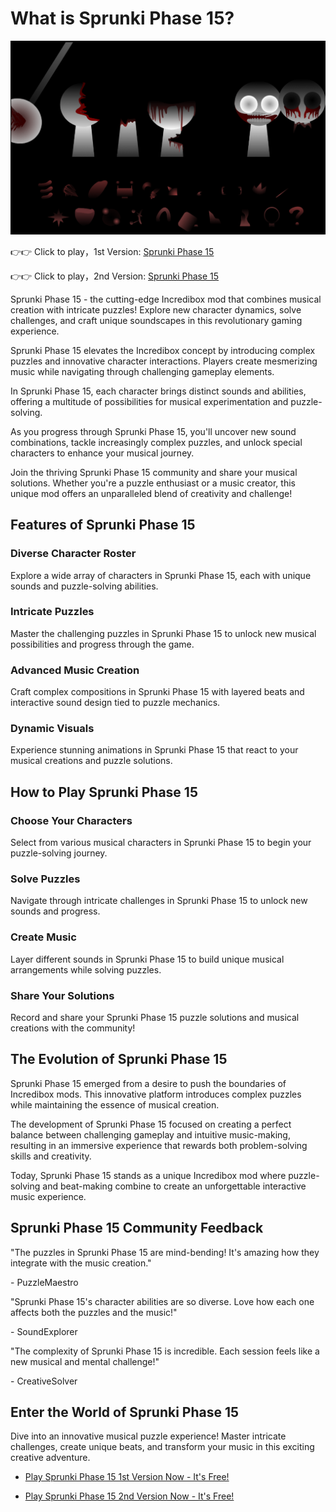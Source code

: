 # What is Sprunki Phase 15?

![Sprunki Phase 15](https://raw.githubusercontent.com/sprunkiscrunkly/sprunki-phase-15/refs/heads/main/sprunki-phase-15.png "Sprunki Phase 15")

👉👉 Click to play，1st Version: [Sprunki Phase 15](https://sprunksters.com/sprunki-phase-15/ "Sprunki Phase 15")

👉👉 Click to play，2nd Version: [Sprunki Phase 15](https://sprunkiscrunkly.com/sprunki-phase-15/ "Sprunki Phase 15")

Sprunki Phase 15 - the cutting-edge Incredibox mod that combines musical creation with intricate puzzles! Explore new character dynamics, solve challenges, and craft unique soundscapes in this revolutionary gaming experience.

Sprunki Phase 15 elevates the Incredibox concept by introducing complex puzzles and innovative character interactions. Players create mesmerizing music while navigating through challenging gameplay elements.

In Sprunki Phase 15, each character brings distinct sounds and abilities, offering a multitude of possibilities for musical experimentation and puzzle-solving.

As you progress through Sprunki Phase 15, you'll uncover new sound combinations, tackle increasingly complex puzzles, and unlock special characters to enhance your musical journey.

Join the thriving Sprunki Phase 15 community and share your musical solutions. Whether you're a puzzle enthusiast or a music creator, this unique mod offers an unparalleled blend of creativity and challenge!

## Features of Sprunki Phase 15

### Diverse Character Roster

Explore a wide array of characters in Sprunki Phase 15, each with unique sounds and puzzle-solving abilities.

### Intricate Puzzles

Master the challenging puzzles in Sprunki Phase 15 to unlock new musical possibilities and progress through the game.

### Advanced Music Creation

Craft complex compositions in Sprunki Phase 15 with layered beats and interactive sound design tied to puzzle mechanics.

### Dynamic Visuals

Experience stunning animations in Sprunki Phase 15 that react to your musical creations and puzzle solutions.

## How to Play Sprunki Phase 15

### Choose Your Characters

Select from various musical characters in Sprunki Phase 15 to begin your puzzle-solving journey.

### Solve Puzzles

Navigate through intricate challenges in Sprunki Phase 15 to unlock new sounds and progress.

### Create Music

Layer different sounds in Sprunki Phase 15 to build unique musical arrangements while solving puzzles.

### Share Your Solutions

Record and share your Sprunki Phase 15 puzzle solutions and musical creations with the community!

## The Evolution of Sprunki Phase 15

Sprunki Phase 15 emerged from a desire to push the boundaries of Incredibox mods. This innovative platform introduces complex puzzles while maintaining the essence of musical creation.

The development of Sprunki Phase 15 focused on creating a perfect balance between challenging gameplay and intuitive music-making, resulting in an immersive experience that rewards both problem-solving skills and creativity.

Today, Sprunki Phase 15 stands as a unique Incredibox mod where puzzle-solving and beat-making combine to create an unforgettable interactive music experience.

## Sprunki Phase 15 Community Feedback

"The puzzles in Sprunki Phase 15 are mind-bending! It's amazing how they integrate with the music creation."

\- PuzzleMaestro

"Sprunki Phase 15's character abilities are so diverse. Love how each one affects both the puzzles and the music!"

\- SoundExplorer

"The complexity of Sprunki Phase 15 is incredible. Each session feels like a new musical and mental challenge!"

\- CreativeSolver

## Enter the World of Sprunki Phase 15

Dive into an innovative musical puzzle experience! Master intricate challenges, create unique beats, and transform your music in this exciting creative adventure.

- [Play Sprunki Phase 15 1st Version Now - It's Free!](https://sprunksters.com/sprunki-phase-15/)

- [Play Sprunki Phase 15 2nd Version Now - It's Free!](https://sprunkiscrunkly.com/sprunki-phase-15/)
